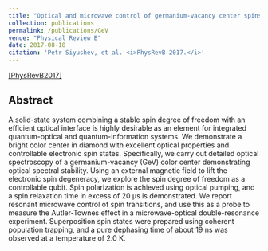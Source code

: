 ```yaml
---
title: "Optical and microwave control of germanium-vacancy center spins in diamond"
collection: publications
permalink: /publications/GeV
venue: "Physical Review B"
date: 2017-08-18
citation: 'Petr Siyushev, et al. <i>PhysRevB 2017.</i>'
---
```


[[PhysRevB2017]](https://journals.aps.org/prb/abstract/10.1103/PhysRevB.96.081201)

## Abstract
A solid-state system combining a stable spin degree of freedom with an efficient optical interface is highly desirable as an element for integrated quantum-optical and quantum-information systems. We demonstrate a bright color center in diamond with excellent optical properties and controllable electronic spin states. Specifically, we carry out detailed optical spectroscopy of a germanium-vacancy (GeV) color center demonstrating optical spectral stability. Using an external magnetic field to lift the electronic spin degeneracy, we explore the spin degree of freedom as a controllable qubit. Spin polarization is achieved using optical pumping, and a spin relaxation time in excess of 20 μs is demonstrated. We report resonant microwave control of spin transitions, and use this as a probe to measure the Autler-Townes effect in a microwave-optical double-resonance experiment. Superposition spin states were prepared using coherent population trapping, and a pure dephasing time of about 
19 ns was observed at a temperature of 2.0 K.
